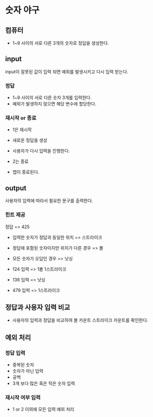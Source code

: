 # 숫자 야구

## 컴퓨터

- 1~9 사이의 서로 다른 3개의 숫자로 정답을 생성한다.

## input

input이 잘못된 값이 입력 되면 예외를 발생시키고 다시 입력 받는다.

### 정답

- 1~9 사이의 서로 다른 숫자 3개를 입력한다.
- 예외가 발생하지 않으면 해당 변수에 할당한다.

### 재시작 or 종료

- 1은 재시작
- 새로운 정답을 생성
- 사용자가 다시 입력을 진행한다.

- 2는 종료
- 앱이 종료된다.

## output

사용자의 입력에 따라서 필요한 문구를 출력한다.

### 힌트 제공

정답 => 425

- 입력한 숫자가 정답과 동일한 위치 => 스트라이크
- 정답에 포함된 숫자이지만 위치가 다른 경우 => 볼
- 모든 숫자가 오답인 경우 => 낫싱

- 124 입력 => 1볼 1스트라이크
- 136 입력 => 낫싱
- 479 입력 => 1스트라이크

## 정답과 사용자 입력 비교

- 사용자의 입력과 정답을 비교하여 볼 카운트 스트라이크 카운트를 확인한다.

## 예외 처리

### 정답 입력

- 중복된 숫자
- 숫자가 아닌 입력
- 공백
- 3개 보다 많은 혹은 적은 숫자 입력

### 재시작 여부 입력

- 1 or 2 이외에 모든 입력 예외 처리
